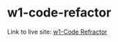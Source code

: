 # w1-code-refactor

Link to live site: [w1-Code Refractor](https://diegopie.github.io/w1-code-refactor/)